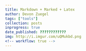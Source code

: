 ```yaml
---
title: Markdown + Marked + Latex
author: Devon Zuegel
tags: ["tools"]
collection: posts
inprogress: true
date_published: ????????????
img: http://i.imgur.com/uQMukbd.png
<!-- workflow: true -->
---
```

